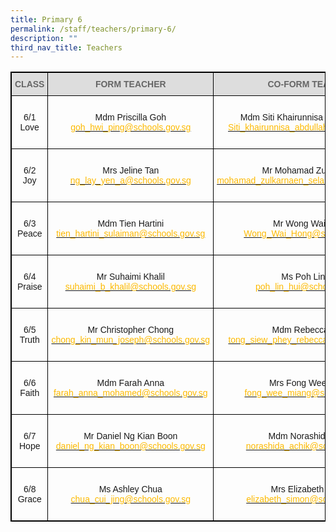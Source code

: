 ```yaml
---
title: Primary 6
permalink: /staff/teachers/primary-6/
description: ""
third_nav_title: Teachers
---
```

<style type="text/css">
.tg  {border-collapse:collapse;border-spacing:0;}
.tg td{border-color:black;border-style:solid;border-width:1px;font-family:Arial, sans-serif;font-size:14px;
  overflow:hidden;padding:10px 5px;word-break:normal;}
.tg th{border-color:black;border-style:solid;border-width:1px;font-family:Arial, sans-serif;font-size:14px;
  font-weight:normal;overflow:hidden;padding:10px 5px;word-break:normal;}
.tg .tg-a4yv{background-color:#DDD;color:#666;font-weight:bold;text-align:center;vertical-align:top}
.tg .tg-baqh{text-align:center;vertical-align:top}
.tg .tg-nau8{color:#FDB900;text-align:center;vertical-align:top}
.tg .tg-nrix{text-align:center;vertical-align:middle}
</style>
<table class="tg" style="border: 1px solid black">
<thead>
  <tr>
    <th class="tg-a4yv" style="border: 1px solid black">CLASS</th>
    <th class="tg-a4yv" style="border: 1px solid black">FORM TEACHER</th>
    <th class="tg-a4yv" style="border: 1px solid black">CO-FORM TEACHER<br></th>
  </tr>
</thead>
<tbody>
  <tr style="border: 1px solid black">
    <td class="tg-nrix" style="border: 1px solid black">6/1<br>Love</td>
    <td class="tg-baqh" style="border: 1px solid black"><br>Mdm Priscilla Goh<br><a href="mailto:goh_hwi_ping@schools.gov.sg"><span style="text-decoration:none;color:#FDB900">goh_hwi_ping@schools.gov.sg</span></a><br></td>
    <td class="tg-baqh" style="border: 1px solid black"><br>Mdm Siti Khairunnisa Binte Abdullah<br><a href="mailto:Siti_khairunnisa_ABDULLAH@schools.gov.sg"><span style="text-decoration:none;color:#FDB900">Siti_khairunnisa_abdullah@schools.gov.sg</span></a><br><br></td>
  </tr>
  <tr style="border: 1px solid black">
    <td class="tg-nrix" style="border: 1px solid black"> 6/2<br>Joy</td>
    <td class="tg-baqh" style="border: 1px solid black"><br>Mrs Jeline Tan<br><a href="mailto:ng_lay_yen_a@schools.gov.sg"><span style="text-decoration:none;color:#FDB900">ng_lay_yen_a@schools.gov.sg</span></a><br><br></td>
    <td class="tg-nrix" style="border: 1px solid black">Mr Mohamad Zulkarnaen<br><a href="mailto:mohamad_zulkarnaen_selamat@schools.gov.sg"><span style="text-decoration:none;color:#FDB900">mohamad_zulkarnaen_selamat@schools.gov.sg</span></a> </td>
  </tr>
  <tr style="border: 1px solid black">
    <td class="tg-nrix" style="border: 1px solid black">6/3<br>Peace</td>
    <td class="tg-nrix" style="border: 1px solid black">Mdm Tien Hartini<br><a href="mailto:tien_hartini_sulaiman@schools.gov.sg"><span style="text-decoration:none;color:#FDB900">tien_hartini_sulaiman@schools.gov.sg</span></a><br></td>
    <td class="tg-baqh" style="border: 1px solid black"><br>Mr Wong Wai Hong<br><a href="mailto:Wong_Wai_Hong@schools.gov.sg"><span style="text-decoration:none;color:#FDB900">Wong_Wai_Hong@schools.gov.sg</span></a><br><br></td>
  </tr>
  <tr style="border: 1px solid black">
    <td class="tg-nrix" style="border: 1px solid black">6/4<br>Praise</td>
    <td class="tg-baqh" style="border: 1px solid black"><br>Mr Suhaimi Khalil<br><a href="mailto:suhaimi_b_khalil@schools.gov.sg"><span style="text-decoration:none;color:#FDB900">suhaimi_b_khalil@schools.gov.sg</span></a><br></td>
    <td class="tg-baqh" style="border: 1px solid black"><br>Ms Poh Lin Hui<br><a href="mailto:poh_lin_hui@schools.gov.sg"><span style="text-decoration:none;color:#FDB900">poh_lin_hui@schools.gov.sg</span></a><br><br></td>
  </tr>
  <tr style="border: 1px solid black">
    <td class="tg-nrix" style="border: 1px solid black">6/5<br>Truth</td>
    <td class="tg-nrix" style="border: 1px solid black">Mr Christopher Chong<br><a href="mailto:chong_kin_mun_joseph@schools.gov.sg"><span style="text-decoration:none;color:#FDB900">chong_kin_mun_joseph@schools.gov.sg</span></a><br></td>
    <td class="tg-baqh" style="border: 1px solid black"><br>Mdm Rebecca Tong<br><a href="mailto:tong_siew_phey_rebecca@schools.gov.sg"><span style="text-decoration:none;color:#FDB900">tong_siew_phey_rebecca@schools.gov.sg</span></a><br><br></td>
  </tr>
  <tr style="border: 1px solid black">
    <td class="tg-nrix" style="border: 1px solid black">6/6<br>Faith</td>
    <td class="tg-nrix" style="border: 1px solid black">Mdm Farah Anna<br><a href="mailto:farah_anna_mohamed@schools.gov.sg"><span style="text-decoration:none;color:#FDB900">farah_anna_mohamed@schools.gov.sg</span></a><br></td>
    <td class="tg-baqh" style="border: 1px solid black"><br>Mrs Fong Wee Miang<br><a href="mailto:fong_wee_miang@schools.gov.sg"><span style="text-decoration:none;color:#FDB900">fong_wee_miang@schools.gov.sg</span></a><br><br></td>
  </tr>
  <tr style="border: 1px solid black">
    <td class="tg-nrix" style="border: 1px solid black">6/7<br>Hope</td>
    <td class="tg-nrix" style="border: 1px solid black">Mr Daniel Ng Kian Boon<br><a href="mailto:daniel_ng_kian_boon@schools.gov.sg"><span style="text-decoration:none;color:#FDB900">daniel_ng_kian_boon@schools.gov.sg</span></a></td>
    <td class="tg-baqh" style="border: 1px solid black"><br>Mdm Norashida Achik<br><a href="mailto:norashida_achik@schools.gov.sg"><span style="text-decoration:none;color:#FDB900">norashida_achik@schools.gov.sg</span></a><br><br></td>
  </tr>
  <tr style="border: 1px solid black">
    <td class="tg-nrix" style="border: 1px solid black">6/8<br>Grace</td>
    <td class="tg-nrix" style="border: 1px solid black">Ms Ashley Chua<br><a href="mailto:chua_cui_jing@schools.gov.sg"><span style="text-decoration:none;color:#FDB900">chua_cui_jing@schools.gov.sg</span></a></td>
    <td class="tg-baqh" style="border: 1px solid black"><br>Mrs Elizabeth Simon<br><a href="mailto:elizabeth_simon@schools.gov.sg"><span style="text-decoration:none;color:#FDB900">elizabeth_simon@schools.gov.sg</span></a><br><br></td>
  </tr>
</tbody>
</table>